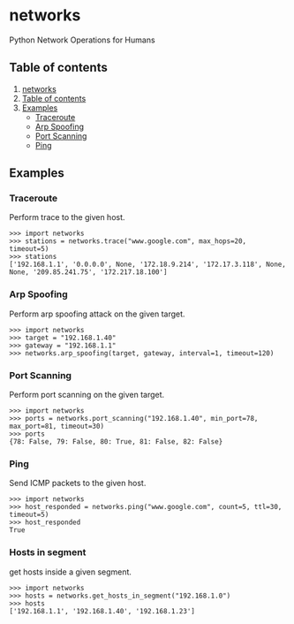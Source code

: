 <a name="networks"></a>
# networks
Python Network Operations for Humans

<a name="table-of-contents"></a>
## Table of contents
1. [networks](#networks)
2. [Table of contents](#table-of-contents)
4. [Examples](#examples)
    * [Traceroute](#traceroute)
    * [Arp Spoofing](#arp-spoofing)
    * [Port Scanning](#port-scanning)
    * [Ping](#ping)

<a name="examples"></a>
## Examples

<a name="traceroute"></a>
### Traceroute
Perform trace to the given host.
```pycon
>>> import networks
>>> stations = networks.trace("www.google.com", max_hops=20, timeout=5)
>>> stations
['192.168.1.1', '0.0.0.0', None, '172.18.9.214', '172.17.3.118', None, None, '209.85.241.75', '172.217.18.100']
```

<a name="arp-spoofing"></a>
### Arp Spoofing
Perform arp spoofing attack on the given target.
```pycon
>>> import networks
>>> target = "192.168.1.40"
>>> gateway = "192.168.1.1"
>>> networks.arp_spoofing(target, gateway, interval=1, timeout=120)
```


<a name="#port-scanning"></a>
### Port Scanning
Perform port scanning on the given target.
```pycon
>>> import networks
>>> ports = networks.port_scanning("192.168.1.40", min_port=78, max_port=81, timeout=30)
>>> ports
{78: False, 79: False, 80: True, 81: False, 82: False}
```

<a name="#ping"></a>
### Ping
Send ICMP packets to the given host.
```pycon
>>> import networks
>>> host_responded = networks.ping("www.google.com", count=5, ttl=30, timeout=5)
>>> host_responded
True
```

<a name="#ping"></a>
### Hosts in segment
get hosts inside a given segment.
```pycon
>>> import networks
>>> hosts = networks.get_hosts_in_segment("192.168.1.0")
>>> hosts
['192.168.1.1', '192.168.1.40', '192.168.1.23']
```
